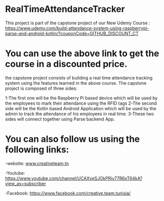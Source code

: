 # RealTimeAttendanceTracker
This project is part of the capstone project of our New Udemy Course :
https://www.udemy.com/build-attendance-system-using-raspberrypi-parse-and-android-kotlin/?couponCode=GITHUB_DISCOUNT_CT

# You can use the above link to get the course in a discounted price.

the capstone project consists of building a real time attendance tracking system using the features learned in the above course.
The capstone project is composed of three sides:

1-The first one will be the Raspberry Pi based device which will be used by the employees to mark their attendance using the RFID tags
2-The second side will be the Kotlin based Android Application which will be used by the admin to track the attendance of his employees in real time.
3-These two sides will connect together using Parse backend App.

# You can also follow us using the following links:

-website: www.creativeteam.tn

-Youtube: https://www.youtube.com/channel/UCAXveSJOkPRjy77R6xT64kA?view_as=subscriber

-Facebook: https://www.facebook.com/creative.team.tunisia/
